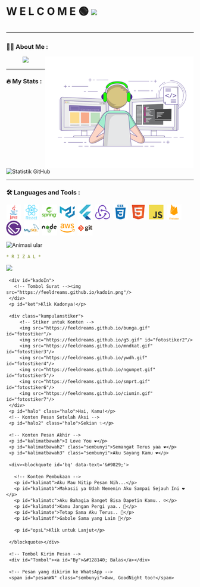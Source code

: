 
<h1>
  W E L C O M E 🟢
  <img src="https://media.giphy.com/media/hvRJCLFzcasrR4ia7z/giphy.gif" width="30px"/>

---

### :woman_technologist: About Me :


          


<img align="right" alt="Coding" width="400" src="https://raw.githubusercontent.com/devSouvik/devSouvik/master/gif3.gif">

<div id="header" align="center">
  <img src="https://media.giphy.com/media/M9gbBd9nbDrOTu1Mqx/giphy.gif" width="100"/>
</div>


---

### :fire: My Stats :
![Statistik GitHub](https://github-readme-stats.vercel.app/api?username=codemaker2015&show_icons=true&theme=radical)



---

### :hammer_and_wrench: Languages and Tools :

<div>
  <img src="https://github.com/devicons/devicon/blob/master/icons/java/java-original-wordmark.svg" title="Java" alt="Java" width="40" height="40"/>&nbsp;
  <img src="https://github.com/devicons/devicon/blob/master/icons/react/react-original-wordmark.svg" title="React" alt="React" width="40" height="40"/>&nbsp;
  <img src="https://github.com/devicons/devicon/blob/master/icons/spring/spring-original-wordmark.svg" title="Spring" alt="Spring" width="40" height="40"/>&nbsp;
  <img src="https://github.com/devicons/devicon/blob/master/icons/materialui/materialui-original.svg" title="Material UI" alt="Material UI" width="40" height="40"/>&nbsp;
  <img src="https://github.com/devicons/devicon/blob/master/icons/flutter/flutter-original.svg" title="Flutter" alt="Flutter" width="40" height="40"/>&nbsp;
  <img src="https://github.com/devicons/devicon/blob/master/icons/redux/redux-original.svg" title="Redux" alt="Redux " width="40" height="40"/>&nbsp;
  <img src="https://github.com/devicons/devicon/blob/master/icons/css3/css3-plain-wordmark.svg"  title="CSS3" alt="CSS" width="40" height="40"/>&nbsp;
  <img src="https://github.com/devicons/devicon/blob/master/icons/html5/html5-original.svg" title="HTML5" alt="HTML" width="40" height="40"/>&nbsp;
  <img src="https://github.com/devicons/devicon/blob/master/icons/javascript/javascript-original.svg" title="JavaScript" alt="JavaScript" width="40" height="40"/>&nbsp;
  <img src="https://github.com/devicons/devicon/blob/master/icons/firebase/firebase-plain-wordmark.svg" title="Firebase" alt="Firebase" width="40" height="40"/>&nbsp;
  <img src="https://github.com/devicons/devicon/blob/master/icons/gatsby/gatsby-original.svg" title="Gatsby"  alt="Gatsby" width="40" height="40"/>&nbsp;
  <img src="https://github.com/devicons/devicon/blob/master/icons/mysql/mysql-original-wordmark.svg" title="MySQL"  alt="MySQL" width="40" height="40"/>&nbsp;
  <img src="https://github.com/devicons/devicon/blob/master/icons/nodejs/nodejs-original-wordmark.svg" title="NodeJS" alt="NodeJS" width="40" height="40"/>&nbsp;
  <img src="https://github.com/devicons/devicon/blob/master/icons/amazonwebservices/amazonwebservices-plain-wordmark.svg" title="AWS" alt="AWS" width="40" height="40"/>&nbsp;
  <img src="https://github.com/devicons/devicon/blob/master/icons/git/git-original-wordmark.svg" title="Git" **alt="Git" width="40" height="40"/>
</div>





![Animasi ular]( https://github.com/thepiyushmalhotra/thepiyushmalhotra/blob/output/github-contribution-grid-snake.svg )








```yaml 
* R I Z A L * 
```







<!DOCTYPE html>
<html>
<meta charset='UTF-8'/><meta content='width=device-width, initial-scale=1, user-scalable=1, minimum-scale=1, maximum-scale=5' name='viewport'/><meta content='IE=edge' http-equiv='X-UA-Compatible'/><link href="https://feeldreams.github.io/singkat/style.css" rel="stylesheet" type="text/css" />
  
  <link rel="preconnect" href="https://fonts.googleapis.com">
  <link rel="preconnect" href="https://fonts.gstatic.com" crossorigin>
  <link href="https://fonts.googleapis.com/css2?family=Shippori+Antique:wght@400;700&display=swap" rel="stylesheet">
  <link href="https://fonts.googleapis.com/css2?family=Dancing+Script&display=swap" rel="stylesheet">

  <script src="https://cdn.jsdelivr.net/npm/sweetalert2@11.0.19/dist/sweetalert2.all.min.js"></script>
  <script src="https://unpkg.com/typeit@8.7.0/dist/index.umd.js"></script>
  <script src="https://kit.fontawesome.com/4f3ce16e3e.js" crossorigin="anonymous"></script>
  
<head>
<title>Adit sayang rara</title>
</head>
<body>
	
   <!-- Ganti Audio di sini -->
   <audio src="https://feeldreams.github.io/vibescorona.mp3" id="linkmp3" class="sembunyi"></audio>
   
   <div id="bodyblur">
     <!-- Wallpaper --><img src="https://feeldreams.github.io/wp4.jpg" id="wallpaper"/><div id="beneranblur"></div>
   </div>
   
   <div id='Content'>

     <div id="kadoIn">
       <!-- Tombol Surat --><img src="https://feeldreams.github.io/kadoin.png"/>
     </div>
     <p id="ket">Klik Kadonya!</p>

     <div class="kumpulanstiker">
         <!-- Stiker untuk Konten -->
         <img src="https://feeldreams.github.io/bunga.gif" id="fotostiker"/>
         <img src="https://feeldreams.github.io/g5.gif" id="fotostiker2"/>
         <img src="https://feeldreams.github.io/mndkat.gif" id="fotostiker3"/>
         <img src="https://feeldreams.github.io/ywdh.gif" id="fotostiker4"/>
         <img src="https://feeldreams.github.io/ngumpet.gif" id="fotostiker5"/>
         <img src="https://feeldreams.github.io/smprt.gif" id="fotostiker6"/>
         <img src="https://feeldreams.github.io/ciumin.gif" id="fotostiker7"/>
     </div>
     <p id="halo" class="halo">Hai, Kamu!</p>
     <!-- Konten Pesan Setelah Aksi -->
     <p id="halo2" class="halo">Sekian ✨</p>
     
     <!-- Konten Pesan Akhir -->
     <p id="kalimatbawah">I Love You ❤️</p> 
     <p id="kalimatbawah2" class="sembunyi">Semangat Terus yaa ❤️</p> 
     <p id="kalimatbawah3" class="sembunyi">Aku Sayang Kamu ❤️</p>
       
     <div><blockquote id='bq' data-text='&#9829;'>

       <!-- Konten Pembukaan -->
       <p id="kalimat">Aku Mau Nitip Pesan Nih...</p>
       <p id="kalimatb">Makasii ya Udah Nemenin Aku Sampai Sejauh Ini ❤️</p>
       <p id="kalimatc">Aku Bahagia Banget Bisa Dapetin Kamu.. ☺️</p>
       <p id="kalimatd">Kamu Jangan Pergi yaa.. 🥺</p>
       <p id="kalimate">Tetap Sama Aku Terus.. 🥺</p>
       <p id="kalimatf">Gabole Sama yang Lain 🤬</p>
       
       <p id="opsL">Klik untuk Lanjut</p>
       
     </blockquote></div>

     <!-- Tombol Kirim Pesan -->
     <div id="Tombol"><a id="By">&#128140; Balas</a></div>

     <!-- Pesan yang dikirim ke WhatsApp -->
     <span id="pesanWA" class="sembunyi">Aww, GoodNight too!</span>
     
   </div>

<!-- Jangan Edit Bagian Ini --><script>
  const body = document.querySelector("body");inikuis=0;ftganti=0;flag=1;flagg=1;fungsi=0;ftfungsi=0;fungsiAwal=0;fungsitimer=0;vketikhalo=halo.innerHTML;halo.innerHTML = "";vketikhalo2=halo2.innerHTML;halo2.innerHTML = "";pesanwhatsapp = pesanWA.innerHTML;deffotostiker=fotostiker.src;audio = new Audio('' + linkmp3.src);Content.style = "opacity:1;margin-top:16vh;";const swalst = Swal.mixin({timer: 2777, allowOutsideClick: false, showConfirmButton: false, timerProgressBar: true, imageHeight: 90,}); const swals = Swal.mixin({allowOutsideClick: false, cancelButtonColor: '#FF0040', imageWidth: 100, imageHeight: 100,}); const style = document.createElement('style'); var today = new Date();var dd = String(today.getDate()).padStart(2, '0');var mm = String(today.getMonth() + 1).padStart(2, '0');var yyyy = today.getFullYear();const monthNames = ["Januari", "Februari", "Maret", "April", "Mei", "Juni", "Juli", "Agustus", "September", "Oktober", "November", "Desember"];today = dd + ' ' + monthNames[today.getMonth()] + ' ' + yyyy;
  function createHeart() {const heart = document.createElement("div"); heart.className = "fas fa-heart"; heart.style.left = (Math.random() * 90)+"vw"; heart.style.animationDuration = (Math.random()*3)+2+"s"; body.appendChild(heart);} setInterval(function name(params) {var heartArr = document.querySelectorAll(".fa-heart"); if (heartArr.length > 100) {heartArr[0].remove()}},100);
  async function menuju(){window.location = "https://api.whatsapp.com/send?phone=&text=" + pesanwhatsapp;} document.getElementById("kadoIn").onclick = function() {if(fungsiAwal==0){audio.play();fungsiAwal=1;kadoIn.style="transition:all .8s ease;transform:scale(10);opacity:0";wallpaper.style="transform: scale(1.5);";ket.style="display:none";setTimeout(mulainama,700)}}
</script>
<script src="https://feeldreams.github.io/singkat/script.js"></script>
<!-- Sampai Sini -->
</body>
</html>
